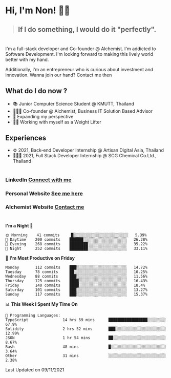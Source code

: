 # Hi, I'm Non! 🖐🏻

> ## If I do something, I would do it "perfectly".

#

I'm a full-stack developer and Co-founder @ Alchemist. I'm addicted to Software Development. I'm looking forward to making this lively world better with my hand.

Additionally, I'm an entrepreneur who is curious about investment and innovation. Wanna join our hand? Contact me then

## What do I do now ?

- 📚 Junior Computer Science Student @ KMUTT, Thailand
- 🧑🏻‍💻 Co-founder @ Alchemist, Business IT Solution Based Advisor
- 🌈 Expanding my perspective
- 🏋🏻 Working with myself as a Weight Lifter

## Experiences

- ⚙️ 2021, Back-end Developer Internship @ Artisan Digital Asia, Thailand
- 🧑🏻‍💻 2021, Full Stack Developer Internship @ SCG Chemical Co.Ltd., Thailand

#

### LinkedIn [Connect with me](https://www.linkedin.com/in/non-nontra/)

### Personal Website [See me here](https://nonnontra.com/)

### Alchemist Website [Contact me](https://alchemist-softwarehouse.co/)

#

<!--START_SECTION:waka-->
**I'm a Night 🦉** 

```text
🌞 Morning    41 commits     █░░░░░░░░░░░░░░░░░░░░░░░░   5.39% 
🌆 Daytime    200 commits    ██████░░░░░░░░░░░░░░░░░░░   26.28% 
🌃 Evening    268 commits    ████████░░░░░░░░░░░░░░░░░   35.22% 
🌙 Night      252 commits    ████████░░░░░░░░░░░░░░░░░   33.11%

```
📅 **I'm Most Productive on Friday** 

```text
Monday       112 commits    ███░░░░░░░░░░░░░░░░░░░░░░   14.72% 
Tuesday      78 commits     ██░░░░░░░░░░░░░░░░░░░░░░░   10.25% 
Wednesday    88 commits     ███░░░░░░░░░░░░░░░░░░░░░░   11.56% 
Thursday     125 commits    ████░░░░░░░░░░░░░░░░░░░░░   16.43% 
Friday       140 commits    ████░░░░░░░░░░░░░░░░░░░░░   18.4% 
Saturday     101 commits    ███░░░░░░░░░░░░░░░░░░░░░░   13.27% 
Sunday       117 commits    ███░░░░░░░░░░░░░░░░░░░░░░   15.37%

```


📊 **This Week I Spent My Time On** 

```text
💬 Programming Languages: 
TypeScript               14 hrs 59 mins      █████████████████░░░░░░░░   67.9% 
Solidity                 2 hrs 52 mins       ███░░░░░░░░░░░░░░░░░░░░░░   12.99% 
JSON                     1 hr 54 mins        ██░░░░░░░░░░░░░░░░░░░░░░░   8.67% 
Bash                     48 mins             █░░░░░░░░░░░░░░░░░░░░░░░░   3.64% 
Other                    31 mins             ░░░░░░░░░░░░░░░░░░░░░░░░░   2.38%

```


 Last Updated on 09/11/2021
<!--END_SECTION:waka-->
